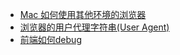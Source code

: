 - [Mac 如何使用其他环境的浏览器](notes/debugger/mac-how-to-use-other-env-browsers.md)
- [浏览器的用户代理字符串(User Agent)](notes/debugger/browser-user-agent.md)
- [前端如何debug](notes/debugger/how-to-debug/how-to-debug.md)

